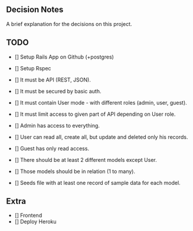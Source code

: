 ## Decision Notes
A brief explanation for the decisions on this project.

## TODO
- [] Setup Rails App on Github (+postgres)
- [] Setup Rspec

- [] It must be API (REST, JSON).
- [] It must be secured by basic auth.
- [] It must contain User mode - with different roles (admin, user, guest).
- [] It must limit access to given part of API depending on User role.
- [] Admin has access to everything.
- [] User can read all, create all, but update and deleted only his records.
- [] Guest has only read access.
- [] There should be at least 2 different models except User.
- [] Those models should be in relation (1 to many).
- [] Seeds file with at least one record of sample data for each model.

## Extra
- [] Frontend
- [] Deploy Heroku


